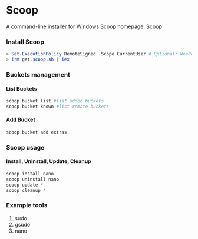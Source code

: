 # Scoop
A command-line installer for Windows
Scoop homepage: [Scoop](https://scoop.sh/)

### Install Scoop
```powershell
> Set-ExecutionPolicy RemoteSigned -Scope CurrentUser # Optional: Needed to run a remote script the first time
> irm get.scoop.sh | iex
```


### Buckets management

#### List Buckets
```powershell
scoop bucket list #list added buckets
scoop bucket known #list remote buckets
```

#### Add Bucket
``` powershell
scoop bucket add extras
```

### Scoop usage

#### Install, Uninstall, Update, Cleanup
```powershell
scoop install nano
scoop uninstall nano
scoop update *
scoop cleanup *
```

### Example tools
1. sudo
2. gsudo
3. nano


